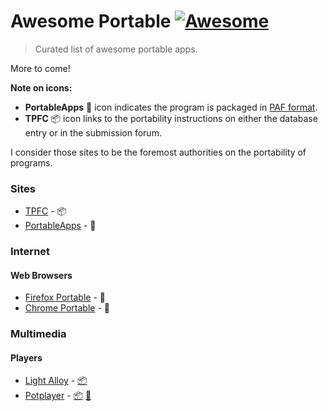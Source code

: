 
# Awesome Portable [![Awesome](https://cdn.rawgit.com/sindresorhus/awesome/d7305f38d29fed78fa85652e3a63e154dd8e8829/media/badge.svg)](https://github.com/sindresorhus/awesome)

> Curated list of awesome portable apps.

More to come!

**Note on icons:**
* **PortableApps** :handbag: icon indicates the program is packaged in [PAF format](http://portableapps.com/development/portableapps.com_format).
* **TPFC** :package: icon links to the portability instructions on either the database entry or in the submission forum.

I consider those sites to be the foremost authorities on the portability of programs. 

### Sites
* [TPFC](http://www.portablefreeware.com/) - :package:
* [PortableApps](http://portableapps.com/) - :handbag:	
  
### Internet

#### Web Browsers
* [Firefox Portable](http://portableapps.com/apps/internet/firefox_portable) - :handbag:
* [Chrome Portable](http://portableapps.com/apps/internet/google_chrome_portable) - :handbag:

### Multimedia

#### Players
* [Light Alloy](http://www.light-alloy.ru/) - [:package:](https://www.portablefreeware.com/forums/viewtopic.php?p=46371  )
* [Potplayer](http://potplayer.daum.net/) - 	[:package:](https://www.portablefreeware.com/?id=2483) [:handbag:](http://portableapps.com/node/41287)

